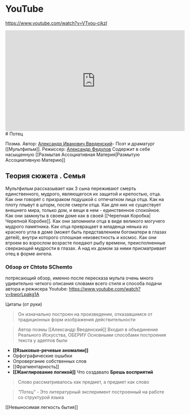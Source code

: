 # YouTube
https://www.youtube.com/watch?v=VTvou-cjkzI
<iframe width="560" height="315" src="https://www.youtube.com/embed/VTvou-cjkzI?si=NBp-iy32irw4vUeD" title="YouTube video player" frameborder="0" allow="accelerometer; autoplay; clipboard-write; encrypted-media; gyroscope; picture-in-picture; web-share" allowfullscreen></iframe>
# Потец

Поэма. Автор: [Александр Иванович Введенский](https://ru.wikipedia.org/wiki/%D0%9F%D0%BE%D1%82%D0%B5%D1%86_(%D0%BC%D1%83%D0%BB%D1%8C%D1%82%D1%84%D0%B8%D0%BB%D1%8C%D0%BC))- Поэт и драматург
[[Мультфильм]]. Режиссер: [Александр Федулов](https://www.google.com/search?sca_esv=573634593&sxsrf=AM9HkKm577ycoTWi86fjOyCL7V57-gj6Bw:1697401808215&q=%D0%90%D0%BB%D0%B5%D0%BA%D1%81%D0%B0%D0%BD%D0%B4%D1%80+%D0%A4%D0%B5%D0%B4%D1%83%D0%BB%D0%BE%D0%B2&stick=H4sIAAAAAAAAAONgVuLVT9c3NEzOTa40i8_OXsSqeGHChd0Xtl7YdbHxwoYLey9sudigcGEJUGDLxWagxL4LmwBrEd_3NQAAAA&sa=X&ved=2ahUKEwiqjMe-8viBAxWdFhAIHavWA2UQmxMoAHoECBYQAg)
Содержит в себе насыщенную [[Размытая Ассоциативная Материя|Размытую Ассоциативную Материю]]

## Теория сюжета . Семья
Мультфильм рассказывает как 3 сына переживают смерть единственного, мудрого, являющегося их защитой и крепостью, отца.
Как они говорят с призраком подушкой с отпечатком лица отца. Как на плоту плывут в шторм, после смерти отца.
Как для них не существует внешнего мира, только дом, и вещи в нем - единственное спокойное. Как они замкнуты в своем доме как в своей [[Черепная Коробка|Черепной Коробке]].
Как они запомнили отца в виде великого могучего мудрого памятника.
Как отца превращает в младенца нянька из красного угла в доме (может быть представлением богоматери в глазах детей), внутри которого сплошная неизвестность и космос.
Как они втроем во взрослом возрасте поедают рыбу времени, преисполненные сверкающей мудрости в глазах. А над их домом за ними присматривает отец в форме ангела.
### Обзор от Chtoto SChemto
потрясающий обзор, именно после пересказа мульта очень много удивительно четкого описания словами всего стиля и способа подачи автора и режисера
Youtube: https://www.youtube.com/watch?v=bworLpakg1A

Цитаты (от руки)
> Он изначально построен на произведении, отказавшимся от традиционных форм изображения действительности

> Автор поэмы [[Александр Введенский]] Входил в объединение Реального Искусства, ОБЕРИУ
> Основными способами построения текста у адептов были 
- **[[Языковые-речевые аномалии]]**
- Орфографические ошыбки
- Опровергание собственных слов
- [[Фрагментарность]]
- **[[Жанглирование логикой]]**
Что создавало **Брешь восприятий**
> Слово рассматривалось как предмет, а предмет как слово

> *"Потец"* - Это литературный эксперимент построенный на работе со структурой языка


[[Невыносимая легкость бытия]]